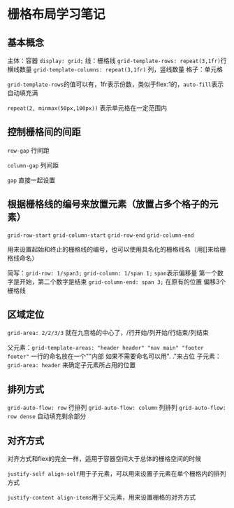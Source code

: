 # 栅格布局学习笔记

## 基本概念

主体：容器 `display: grid;`
线：栅格线 `grid-template-rows: repeat(3,1fr)`行 横线数量 `grid-template-columns: repeat(3,1fr)` 列，竖线数量
格子：单元格

`grid-template-rows`的值可以有，1fr表示份数，类似于flex:1的，`auto-fill`表示自动填充满

`repeat(2, minmax(50px,100px))` 表示单元格在一定范围内

## 控制栅格间的间距

`row-gap` 行间距

`column-gap` 列间距

`gap` 直接一起设置

## 根据栅格线的编号来放置元素（放置占多个格子的元素）

`grid-row-start`
`grid-column-start`
`grid-row-end`
`grid-column-end`

用来设置起始和终止的栅格线的编号，也可以使用具名化的栅格线名（用[]来给栅格线命名）

简写：`grid-row: 1/span3;` `grid-column: 1/span 1;` `span`表示偏移量 第一个数字是开始，第二个数字是结束
`grid-column-end: span 3;` 在原有的位置 偏移3个栅格线

## 区域定位

`grid-area: 2/2/3/3` 就在九宫格的中心了，/行开始/列开始/行结束/列结束

父元素：`grid-template-areas: "header header" "nav main" "footer footer"` 一行的命名放在一个""内部 如果不需要命名可以用". ."来占位
子元素：`grid-area: header` 来确定子元素所占用的位置

## 排列方式

`grid-auto-flow: row` 行排列
`grid-auto-flow: column` 列排列
`grid-auto-flow: row dense` 自动填充剩余部分

## 对齐方式

对齐方式和flex的完全一样，适用于容器空间大于总体的栅格空间的时候

`justify-self align-self`用于子元素，可以用来设置子元素在单个栅格内的排列方式

`justify-content align-items`用于父元素，用来设置栅格的对齐方式